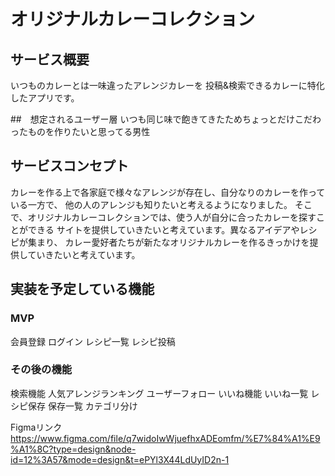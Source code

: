 # オリジナルカレーコレクション
## サービス概要
いつものカレーとは一味違ったアレンジカレーを
投稿&検索できるカレーに特化したアプリです。

##　想定されるユーザー層
いつも同じ味で飽きてきたためちょっとだけこだわったものを作りたいと思ってる男性

## サービスコンセプト
カレーを作る上で各家庭で様々なアレンジが存在し、自分なりのカレーを作っている一方で、
他の人のアレンジも知りたいと考えるようになりました。
そこで、オリジナルカレーコレクションでは、使う人が自分に合ったカレーを探すことができる
サイトを提供していきたいと考えています。異なるアイデアやレシピが集まり、
カレー愛好者たちが新たなオリジナルカレーを作るきっかけを提供していきたいと考えています。

## 実装を予定している機能
### MVP
会員登録
ログイン
レシピ一覧
レシピ投稿

### その後の機能
検索機能
人気アレンジランキング
ユーザーフォロー
いいね機能
いいね一覧
レシピ保存
保存一覧
カテゴリ分け

Figmaリンク
https://www.figma.com/file/q7widoIwWjuefhxADEomfm/%E7%84%A1%E9%A1%8C?type=design&node-id=12%3A57&mode=design&t=ePYl3X44LdUyID2n-1